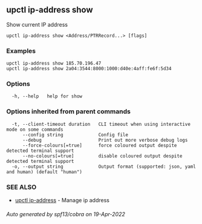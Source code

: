 ## upctl ip-address show

Show current IP address

```
upctl ip-address show <Address/PTRRecord...> [flags]
```

### Examples

```
upctl ip-address show 185.70.196.47
upctl ip-address show 2a04:3544:8000:1000:d40e:4aff:fe6f:5d34
```

### Options

```
  -h, --help   help for show
```

### Options inherited from parent commands

```
  -t, --client-timeout duration   CLI timeout when using interactive mode on some commands
      --config string             Config file
      --debug                     Print out more verbose debug logs
      --force-colours[=true]      force coloured output despite detected terminal support
      --no-colours[=true]         disable coloured output despite detected terminal support
  -o, --output string             Output format (supported: json, yaml and human) (default "human")
```

### SEE ALSO

* [upctl ip-address](upctl_ip-address.md)	 - Manage ip address

###### Auto generated by spf13/cobra on 19-Apr-2022
